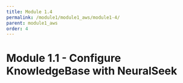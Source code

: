 ```yaml
---
title: Module 1.4
permalink: /module1/module1_aws/module1-4/
parent: module1_aws
order: 4
---
```


# Module 1.1 - Configure KnowledgeBase with NeuralSeek
